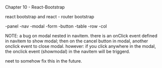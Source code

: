 Chapter 10 - React-Bootstrap


react bootstrap and react - router bootstrap

-panel
-nav
-modal
-form
-button
-table
-row
-col

NOTE: a bug on modal nested in navitem. 
there is an onClick event defined in navitem to show modal; then on the cancel button in modal, another onclick event to close modal. however: if you click anywhere in the modal, the onclick event (showmodal) in the navitem will be triggerd. 

neet to somehow fix this in the future.

